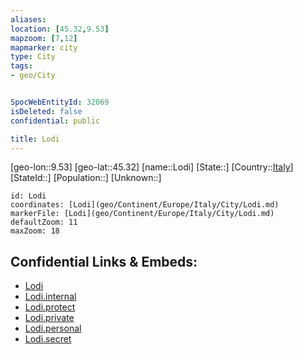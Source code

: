 ```yaml
---
aliases: 
location: [45.32,9.53]
mapzoom: [7,12] 
mapmarker: city 
type: City
tags:
- geo/City


SpocWebEntityId: 32069
isDeleted: false
confidential: public

title: Lodi
---
```

[geo-lon::9.53]
[geo-lat::45.32]
[name::Lodi]
[State::]
[Country::[Italy](geo/Continent/Europe/Italy.md)]
[StateId::]
[Population::]
[Unknown::]


```leaflet
id: Lodi
coordinates: [Lodi](geo/Continent/Europe/Italy/City/Lodi.md)
markerFile: [Lodi](geo/Continent/Europe/Italy/City/Lodi.md)
defaultZoom: 11 
maxZoom: 18
```


## Confidential Links & Embeds: 
- [Lodi](../../../../../../_public/geo/Continent/Europe/Italy/City/Lodi.md) 
- [Lodi.internal](../../../../../../_internal/geo/Continent/Europe/Italy/City/Lodi.internal.md) 
- [Lodi.protect](../../../../../../_protect/geo/Continent/Europe/Italy/City/Lodi.protect.md) 
- [Lodi.private](../../../../../../_private/geo/Continent/Europe/Italy/City/Lodi.private.md) 
- [Lodi.personal](../../../../../../_personal/geo/Continent/Europe/Italy/City/Lodi.personal.md) 
- [Lodi.secret](../../../../../../_secret/geo/Continent/Europe/Italy/City/Lodi.secret.md) 
